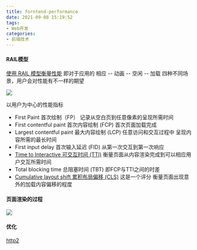 ```yaml
---
title: forntend-performance
date: 2021-09-08 15:19:52
tags:
- Web开发
categories: 
- 前端技术
---
```

#### RAIL模型
[使用 RAIL 模型衡量性能](https://web.dev/i18n/zh/rail/) 即对于应用的 相应 -- 动画 -- 空闲 -- 加载 四种不同场景，用户会对性能有不一样的期望

![](https://web-dev.imgix.net/image/admin/uc1IWVOW2wEhIY6z4KjJ.png?auto=format&w=964)

以用户为中心的性能指标
+ First Paint 首次绘制（FP） 记录从空白页到任意像素的呈现所需时间
+ First contentful paint 首次内容绘制 (FCP) 首次页面加载完成
+ Largest contentful paint 最大内容绘制 (LCP) 任意访问和交互过程中 呈现内容所需的最长时间
+ First input delay 首次输入延迟 (FID) 从第一次交互到第一次响应
+ [Time to Interactive 可交互时间 (TTI)](https://web.dev/i18n/zh/tti/) 衡量页面从内容渲染完成到可以相应用户交互所需时间 
+ Total blocking time 总阻塞时间 (TBT) 即FCP与TTI之间的时差
+ [Cumulative layout shift 累积布局偏移 (CLS)](https://web.dev/i18n/zh/cls/) 这是一个评分 衡量页面出现意外的加载内容偏移的程度

#### 页面渲染的过程
![](http://tva1.sinaimg.cn/large/a60edd42gy1hbdklde1bkj20vq0brwje.jpg)
#### 优化
[http2](https://http2.akamai.com/demo)